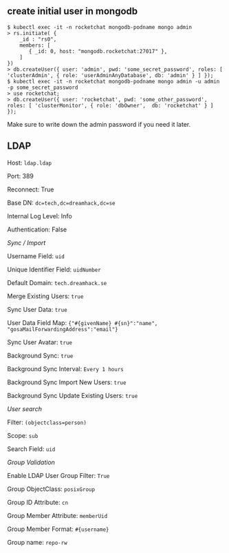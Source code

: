 ## create initial user in mongodb
```shell
$ kubectl exec -it -n rocketchat mongodb-podname mongo admin
> rs.initiate( {
    _id : "rs0",
    members: [
       { _id: 0, host: "mongodb.rocketchat:27017" },
    ]
})
> db.createUser({ user: 'admin', pwd: 'some_secret_password', roles: [ 'clusterAdmin', { role: 'userAdminAnyDatabase', db: 'admin' } ] });
$ kubectl exec -it -n rocketchat mongodb-podname mongo admin -u admin -p some_secret_password
> use rocketchat;
> db.createUser({ user: 'rocketchat', pwd: 'some_other_password', roles: [ 'clusterMonitor', { role: 'dbOwner',  db: 'rocketchat' } ] });
```

Make sure to write down the admin password if you need it later.

## LDAP

Host: `ldap.ldap`

Port: 389

Reconnect: True

Base DN: `dc=tech,dc=dreamhack,dc=se`

Internal Log Level: Info

Authentication: False

*Sync / Import*

Username Field: `uid`

Unique Identifier Field: `uidNumber`

Default Domain: `tech.dreamhack.se`

Merge Existing Users: `true`

Sync User Data: `true`

User Data Field Map: `{"#{givenName} #{sn}":"name", "gosaMailForwardingAddress":"email"}`

Sync User Avatar: `true`

Background Sync: `true`

Background Sync Interval: `Every 1 hours`

Background Sync Import New Users: `true`

Background Sync Update Existing Users: `true`

*User search*

Filter: `(objectclass=person)`

Scope: `sub`

Search Field: `uid`

*Group Validation*

Enable LDAP User Group Filter: `True`

Group ObjectClass: `posixGroup`

Group ID Attribute: `cn`

Group Member Attribute: `memberUid`

Group Member Format: `#{username}`

Group name: `repo-rw`
